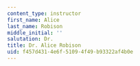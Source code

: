 ```yaml
---
content_type: instructor
first_name: Alice
last_name: Robison
middle_initial: ''
salutation: Dr.
title: Dr. Alice Robison
uid: f457d431-4e6f-5109-4f49-b93322af4b0e
---
```


